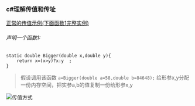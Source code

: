 
### c#理解传值和传址

[正常的传值示例(下面函数1完整实例)](https://github.com/xruanjian/csharp/blob/master/%E4%BC%A0%E5%80%BC%E5%92%8C%E4%BC%A0%E5%9D%8001.cs)

###### 声明一个函数1:

```
static double Bigger(double x,double y){
    return x=(x>y)?x:y  ;
}
```
> 假设调用该函数
`a=Bigger(double a=58,double b=84648);`
给形参x,y分配一份内存空间，把实参a,b的值复制一份给形参x,y

![传值方式](/csharpJpg/值传递.png "传值方式")




